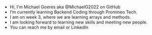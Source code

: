 - Hi, I’m Michael Goeres aka @MichaelG2022 on GitHub
- I’m currently learning Backend Coding through Promineo Tech.
- I am on week 3, where we are learning arrays and methods.
- I am looking forward to learning new skills and meeting new people.
- You can reach me by email or LinkedIn

<!---
MichaelG2022/MichaelG2022 is a ✨ special ✨ repository because its `README.md` (this file) appears on your GitHub profile.
You can click the Preview link to take a look at your changes.
--->

